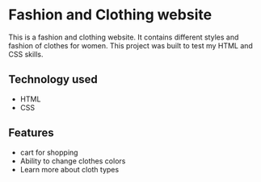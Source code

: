 # Fashion and Clothing website
This is a fashion and clothing website. It contains different styles and fashion of clothes for women.
This project was built to test my HTML and  CSS skills.

## Technology used
- HTML
- CSS

## Features
- cart for shopping
- Ability to change clothes colors
- Learn more about cloth types